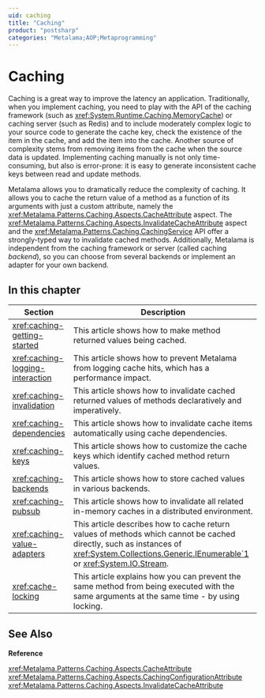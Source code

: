 ```yaml
---
uid: caching
title: "Caching"
product: "postsharp"
categories: "Metalama;AOP;Metaprogramming"
---
```

# Caching

Caching is a great way to improve the latency an application. Traditionally, when you implement caching, you need to play with the API of the caching framework (such as <xref:System.Runtime.Caching.MemoryCache>) or caching server (such as Redis) and to include moderately complex logic to your source code to generate the cache key, check the existence of the item in the cache, and add the item into the cache. Another source of complexity stems from removing items from the cache when the source data is updated. Implementing caching manually is not only time-consuming, but also is error-prone: it is easy to generate inconsistent cache keys between read and update methods. 

Metalama allows you to dramatically reduce the complexity of caching. It allows you to cache the return value of a method as a function of its arguments with just a custom attribute, namely the <xref:Metalama.Patterns.Caching.Aspects.CacheAttribute> aspect. The <xref:Metalama.Patterns.Caching.Aspects.InvalidateCacheAttribute> aspect and the <xref:Metalama.Patterns.Caching.CachingService> API offer a strongly-typed way to invalidate cached methods. Additionally, Metalama is independent from the caching framework or server (called caching *backend*), so you can choose from several backends or implement an adapter for your own backend. 


## In this chapter

| Section | Description |
|---------|-------------|
| <xref:caching-getting-started> | This article shows how to make method returned values being cached. |
| <xref:caching-logging-interaction> | This article shows how to prevent Metalama from logging cache hits, which has a performance impact. |
| <xref:caching-invalidation> | This article shows how to invalidate cached returned values of methods declaratively and imperatively. |
| <xref:caching-dependencies> | This article shows how to invalidate cache items automatically using cache dependencies. |
| <xref:caching-keys> | This article shows how to customize the cache keys which identify cached method return values. |
| <xref:caching-backends> | This article shows how to store cached values in various backends. |
| <xref:caching-pubsub> | This article shows how to invalidate all related in-memory caches in a distributed environment. |
| <xref:caching-value-adapters> | This article describes how to cache return values of methods which cannot be cached directly, such as instances of <xref:System.Collections.Generic.IEnumerable`1> or <xref:System.IO.Stream>.  |
| <xref:cache-locking> | This article explains how you can prevent the same method from being executed with the same arguments at the same time - by using locking. |

## See Also

**Reference**

<xref:Metalama.Patterns.Caching.Aspects.CacheAttribute>
<br><xref:Metalama.Patterns.Caching.Aspects.CachingConfigurationAttribute>
<br><xref:Metalama.Patterns.Caching.Aspects.InvalidateCacheAttribute>
<br>